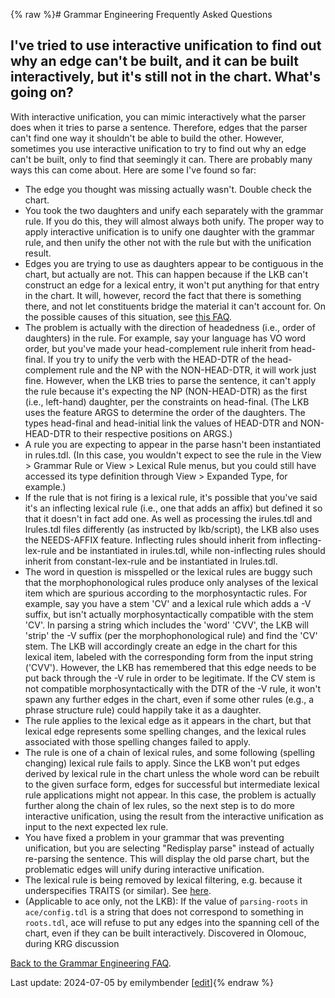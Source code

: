{% raw %}# Grammar Engineering Frequently Asked Questions

## I've tried to use interactive unification to find out why an edge can't be built, and it can be built interactively, but it's still not in the chart. What's going on?

With interactive unification, you can mimic interactively what the
parser does when it tries to parse a sentence. Therefore, edges that the
parser can't find one way it shouldn't be able to build the other.
However, sometimes you use interactive unification to try to find out
why an edge can't be built, only to find that seemingly it can. There
are probably many ways this can come about. Here are some I've found so
far:

- The edge you thought was missing actually wasn't. Double check the
chart.
- You took the two daughters and unify each separately with the
grammar rule. If you do this, they will almost always both unify.
The proper way to apply interactive unification is to unify one
daughter with the grammar rule, and then unify the other not with
the rule but with the unification result.
- Edges you are trying to use as daughters appear to be contiguous in
the chart, but actually are not. This can happen because if the LKB
can't construct an edge for a lexical entry, it won't put anything
for that entry in the chart. It will, however, record the fact that
there is something there, and not let constituents bridge the
material it can't account for. On the possible causes of this
situation, see [this FAQ](/GeFaqWordNotInChart).
- The problem is actually with the direction of headedness (i.e.,
order of daughters) in the rule. For example, say your language has
VO word order, but you've made your head-complement rule inherit
from head-final. If you try to unify the verb with the HEAD-DTR of
the head-complement rule and the NP with the NON-HEAD-DTR, it will
work just fine. However, when the LKB tries to parse the sentence,
it can't apply the rule because it's expecting the NP (NON-HEAD-DTR)
as the first (i.e., left-hand) daughter, per the constraints on
head-final. (The LKB uses the feature ARGS to determine the order of
the daughters. The types head-final and head-initial link the values
of HEAD-DTR and NON-HEAD-DTR to their respective positions on ARGS.)
- A rule you are expecting to appear in the parse hasn't been
instantiated in rules.tdl. (In this case, you wouldn't expect to see
the rule in the View &gt; Grammar Rule or View &gt; Lexical Rule
menus, but you could still have accessed its type definition through
View &gt; Expanded Type, for example.)
- If the rule that is not firing is a lexical rule, it's possible that
you've said it's an inflecting lexical rule (i.e., one that adds an
affix) but defined it so that it doesn't in fact add one. As well as
processing the irules.tdl and lrules.tdl files differently (as
instructed by lkb/script), the LKB also uses the NEEDS-AFFIX
feature. Inflecting rules should inherit from inflecting-lex-rule
and be instantiated in irules.tdl, while non-inflecting rules should
inherit from constant-lex-rule and be instantiated in lrules.tdl.
- The word in question is misspelled or the lexical rules are buggy
such that the morphophonological rules produce only analyses of the
lexical item which are spurious according to the morphosyntactic
rules. For example, say you have a stem 'CV' and a lexical rule
which adds a -V suffix, but isn't actually morphosyntactically
compatible with the stem 'CV'. In parsing a string which includes
the 'word' 'CVV', the LKB will 'strip' the -V suffix (per the
morphophonological rule) and find the 'CV' stem. The LKB will
accordingly create an edge in the chart for this lexical item,
labeled with the corresponding form from the input string ('CVV').
However, the LKB has remembered that this edge needs to be put back
through the -V rule in order to be legitimate. If the CV stem is not
compatible morphosyntactically with the DTR of the -V rule, it won't
spawn any further edges in the chart, even if some other rules
(e.g., a phrase structure rule) could happily take it as a daughter.
- The rule applies to the lexical edge as it appears in the chart, but
that lexical edge represents some spelling changes, and the lexical
rules associated with those spelling changes failed to apply.
- The rule is one of a chain of lexical rules, and some following
(spelling changing) lexical rule fails to apply. Since the LKB won't
put edges derived by lexical rule in the chart unless the whole word
can be rebuilt to the given surface form, edges for successful but
intermediate lexical rule applications might not appear. In this
case, the problem is actually further along the chain of lex rules,
so the next step is to do more interactive unification, using the
result from the interactive unification as input to the next
expected lex rule.
- You have fixed a problem in your grammar that was preventing
unification, but you are selecting "Redisplay parse" instead of
actually re-parsing the sentence. This will display the old parse
chart, but the problematic edges will unify during interactive
unification.
- The lexical rule is being removed by lexical filtering, e.g. because it underspecifies TRAITS (or similar). See [here](https://delphinqa.ling.washington.edu/t/help-debugging-a-unification-surprise-involving-lexical-rules/875/4).
- (Applicable to ace only, not the LKB): If the value of `parsing-roots` in `ace/config.tdl` is a string that does not correspond to something in `roots.tdl`, ace will refuse to put any edges into the spanning cell of the chart, even if they can be built interactively. Discovered in Olomouc, during KRG discussion

[Back to the Grammar Engineering FAQ](https://delph-in.github.io/docs/matrix/GrammarEngineeringFAQ).

Last update: 2024-07-05 by emilymbender [[edit](https://github.com/delph-in/docs/wiki/GeFaqUnifySurprise/_edit)]{% endraw %}